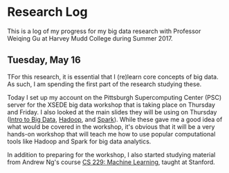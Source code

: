 # Research Log

This is a log of my progress for my big data research with Professor Weiqing Gu at Harvey Mudd College during Summer 2017.

## Tuesday, May 16
TFor this research, it is essential that I (re)learn core concepts of big data. As such, I am spending the first part of the research studying these. 

Today I set up my account on the Pittsburgh Supercomputing Center (PSC) server for the XSEDE big data workshop that is taking place on Thursday and Friday. I also looked at the main slides they will be using on Thursday ([Intro to Big Data](https://www.psc.edu/images/xsedetraining/BigDataFebruary2017/Intro_To_Big_Data.pdf), [Hadoop](https://www.psc.edu/images/xsedetraining/BigDataFebruary2017/BigData_Hadoop_110116.pdf), and [Spark](https://www.psc.edu/images/xsedetraining/BigDataFebruary2017/BigData_Hadoop_110116.pdf)). While these gave me a good idea of what would be covered in the workshop, it's obvious that it will be a very hands-on workshop that will teach me how to use popular computational tools like Hadoop and Spark for big data analytics.

In addition to preparing for the workshop, I also started studying material from Andrew Ng's course [CS 229: Machine Learning](http://cs229.stanford.edu/materials.html), taught at Stanford.